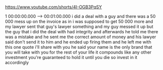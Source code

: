 https://www.youtube.com/shorts/4I-OGB3PqSY

1 00:00:00.000 --\> 00:01:00.000 i did a deal with a guy and there was a
50 000 mess up on the invoice as in i was supposed to get 50 000 more
and my lawyer sent that guy's lawyer something and my guy messed it up
but the guy that i did the deal with had integrity and afterwards he
told me there was a mistake and he sent me the correct amount of money
and his lawyer said don't send it to him and he ended up firing them and
he left me with this one quote i'll share with you he said your name is
the only brand that you will take with you for the rest of your life it
compounds like any other investment you're guaranteed to hold it until
you die so invest in it accordingly
